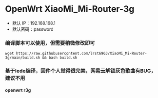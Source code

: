 # OpenWrt XiaoMi_Mi-Router-3g
- 默认  IP：192.168.168.1
- 默认密码：password
### 编译脚本可以使用，但需要稍微修改即可
``` shell
wget https://raw.githubusercontent.com/lrst6963/XiaoMi_Mi-Router-3g/main/build.sh && bash build.sh
```
### 基于lede编译，固件个人觉得很完美，网易云解锁灰色歌曲有BUG，建议不用
#### openwrt r3g